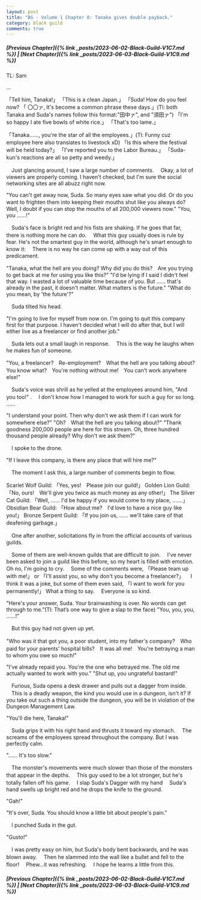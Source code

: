 ```yaml
---
layout: post
title: "BG - Volume 1 Chapter 8: Tanaka gives double payback."
category: black guild
comments: true
---
```


##### [Previous Chapter]({% link _posts/2023-06-02-Black-Guild-V1C7.md %}) \| [Next Chapter]({% link _posts/2023-06-03-Black-Guild-V1C9.md %})

TL: Sam

…

「Tell him, Tanaka!」
「This is a clean Japan.」
「Suda! How do you feel now?
「 〇〇ァ, It's become a common phrase these days.」(Tl: both Tanaka and Suda's names follow this format:"田中ァ", and "須田ァ")
「I'm so happy I ate five bowls of white rice.」
「That's too lame.」
<!--more-->
「Tanaka......, you're the star of all the employees.」(Tl: Funny cuz employee here also translates to livestock xD)
「Is this where the festival will be held today?」
「I've reported you to the Labor Bureau.」
「Suda-kun's reactions are all so petty and weedy.」

　Just glancing around, I saw a large number of comments.
　Okay, a lot of viewers are properly coming. I haven't checked, but I'm sure the social networking sites are all abuzz right now.

"You can't get away now, Suda. So many eyes saw what you did. Or do you want to frighten them into keeping their mouths shut like you always do?　Well, I doubt if you can stop the mouths of all 200,000 viewers now."
"You, you ......!"

　Suda's face is bright red and his fists are shaking. If he goes that far, there is nothing more he can do.
　What this guy usually does is rule by fear. He's not the smartest guy in the world, although he's smart enough to know it:
　There is no way he can come up with a way out of this predicament.

"Tanaka, what the hell are you doing? Why did you do this?　Are you trying to get back at me for using you like this?"
"I'd be lying if I said I didn't feel that way. I wasted a lot of valuable time because of you. But ...... that's already in the past, it doesn't matter. What matters is the future."
"What do you mean, by 'the future'?"

　Suda tilted his head.

"I'm going to live for myself from now on. I'm going to quit this company first for that purpose. I haven't decided what I will do after that, but I will either live as a freelancer or find another job."

　Suda lets out a small laugh in response.
　This is the way he laughs when he makes fun of someone.

"You, a freelancer?　Re-employment?　What the hell are you talking about?　You know what?　You're nothing without me!　You can't work anywhere else!"

　Suda's voice was shrill as he yelled at the employees around him, "And you too!" .
　I don't know how I managed to work for such a guy for so long. ......

"I understand your point. Then why don't we ask them if I can work for somewhere else?"
"Oh?　What the hell are you talking about?"
"Thank goodness 200,000 people are here for this stream. Oh, three hundred thousand people already? Why don't we ask them?"

　I spoke to the drone.

"If I leave this company, is there any place that will hire me?"

　The moment I ask this, a large number of comments begin to flow.

Scarlet Wolf Guild: 「Yes, yes!　Please join our guild!」
Golden Lion Guild: 「No, ours!　We'll give you twice as much money as any other!」
The Silver Cat Guild: 「Well, ...... I'd be happy if you would come to my place, .......」
Obsidian Bear Guild: 「How about me?　I'd love to have a nice guy like you!」
Bronze Serpent Guild: 「If you join us, ...... we'll take care of that deafening garbage.」

　One after another, solicitations fly in from the official accounts of various guilds.

　Some of them are well-known guilds that are difficult to join.
　I've never been asked to join a guild like this before, so my heart is filled with emotion. Oh no, I'm going to cry.
　Some of the comments were, 「Please team up with me!」 or 「I'll assist you, so why don't you become a freelancer?」
　I think it was a joke, but some of them even said, 「I want to work for you permanently!」 What a thing to say.
　Everyone is so kind.

"Here's your answer, Suda. Your brainwashing is over. No words can get through to me."(Tl: That’s one way to give a slap to the face)
"You, you, you, ......!"

　But this guy had not given up yet.

"Who was it that got you, a poor student, into my father's company?　Who paid for your parents' hospital bills?　It was all me!　You're betraying a man to whom you owe so much!"

"I've already repaid you. You're the one who betrayed me. The old me actually wanted to work with you."
"Shut up, you ungrateful bastard!"

　Furious, Suda opens a desk drawer and pulls out a dagger from inside.
　This is a deadly weapon, the kind you would use in a dungeon, isn't it? If you take out such a thing outside the dungeon, you will be in violation of the Dungeon Management Law.

"You'll die here, Tanaka!"

　Suda grips it with his right hand and thrusts it toward my stomach.
　The screams of the employees spread throughout the company. But I was perfectly calm.

"...... It's too slow."

　The monster's movements were much slower than those of the monsters that appear in the depths.
　This guy used to be a lot stronger, but he's totally fallen off his game.
　I slap Suda's Dagger with my hand
　Suda's hand swells up bright red and he drops the knife to the ground.

"Gah!"

"It's over, Suda. You should know a little bit about people's pain."

　I punched Suda in the gut.

"Gusto!"

　I was pretty easy on him, but Suda's body bent backwards, and he was blown away.
　Then he slammed into the wall like a bullet and fell to the floor!
　Phew...it was refreshing.
　I hope he learns a little from this.





##### [Previous Chapter]({% link _posts/2023-06-02-Black-Guild-V1C7.md %}) \| [Next Chapter]({% link _posts/2023-06-03-Black-Guild-V1C9.md %})